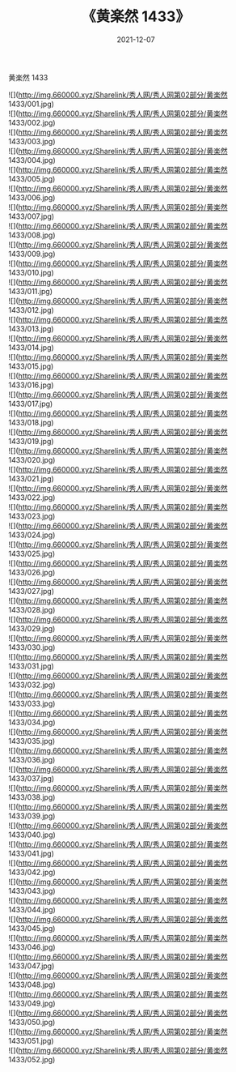 ﻿---
layout: post
title:  《黄楽然 1433》
date:   2021-12-07
img: http://img.660000.xyz/Sharelink/秀人网/秀人网第02部分/黄楽然 1433/000.jpg
categories: [美女, 清纯, 唯美]
---

黄楽然 1433

  ![](http://img.660000.xyz/Sharelink/秀人网/秀人网第02部分/黄楽然 1433/001.jpg) <br> ![](http://img.660000.xyz/Sharelink/秀人网/秀人网第02部分/黄楽然 1433/002.jpg) <br> ![](http://img.660000.xyz/Sharelink/秀人网/秀人网第02部分/黄楽然 1433/003.jpg) <br> ![](http://img.660000.xyz/Sharelink/秀人网/秀人网第02部分/黄楽然 1433/004.jpg) <br> ![](http://img.660000.xyz/Sharelink/秀人网/秀人网第02部分/黄楽然 1433/005.jpg) <br> ![](http://img.660000.xyz/Sharelink/秀人网/秀人网第02部分/黄楽然 1433/006.jpg) <br> ![](http://img.660000.xyz/Sharelink/秀人网/秀人网第02部分/黄楽然 1433/007.jpg) <br> ![](http://img.660000.xyz/Sharelink/秀人网/秀人网第02部分/黄楽然 1433/008.jpg) <br> ![](http://img.660000.xyz/Sharelink/秀人网/秀人网第02部分/黄楽然 1433/009.jpg) <br> ![](http://img.660000.xyz/Sharelink/秀人网/秀人网第02部分/黄楽然 1433/010.jpg) <br> ![](http://img.660000.xyz/Sharelink/秀人网/秀人网第02部分/黄楽然 1433/011.jpg) <br> ![](http://img.660000.xyz/Sharelink/秀人网/秀人网第02部分/黄楽然 1433/012.jpg) <br> ![](http://img.660000.xyz/Sharelink/秀人网/秀人网第02部分/黄楽然 1433/013.jpg) <br> ![](http://img.660000.xyz/Sharelink/秀人网/秀人网第02部分/黄楽然 1433/014.jpg) <br> ![](http://img.660000.xyz/Sharelink/秀人网/秀人网第02部分/黄楽然 1433/015.jpg) <br> ![](http://img.660000.xyz/Sharelink/秀人网/秀人网第02部分/黄楽然 1433/016.jpg) <br> ![](http://img.660000.xyz/Sharelink/秀人网/秀人网第02部分/黄楽然 1433/017.jpg) <br> ![](http://img.660000.xyz/Sharelink/秀人网/秀人网第02部分/黄楽然 1433/018.jpg) <br> ![](http://img.660000.xyz/Sharelink/秀人网/秀人网第02部分/黄楽然 1433/019.jpg) <br> ![](http://img.660000.xyz/Sharelink/秀人网/秀人网第02部分/黄楽然 1433/020.jpg) <br> ![](http://img.660000.xyz/Sharelink/秀人网/秀人网第02部分/黄楽然 1433/021.jpg) <br> ![](http://img.660000.xyz/Sharelink/秀人网/秀人网第02部分/黄楽然 1433/022.jpg) <br> ![](http://img.660000.xyz/Sharelink/秀人网/秀人网第02部分/黄楽然 1433/023.jpg) <br> ![](http://img.660000.xyz/Sharelink/秀人网/秀人网第02部分/黄楽然 1433/024.jpg) <br> ![](http://img.660000.xyz/Sharelink/秀人网/秀人网第02部分/黄楽然 1433/025.jpg) <br> ![](http://img.660000.xyz/Sharelink/秀人网/秀人网第02部分/黄楽然 1433/026.jpg) <br> ![](http://img.660000.xyz/Sharelink/秀人网/秀人网第02部分/黄楽然 1433/027.jpg) <br> ![](http://img.660000.xyz/Sharelink/秀人网/秀人网第02部分/黄楽然 1433/028.jpg) <br> ![](http://img.660000.xyz/Sharelink/秀人网/秀人网第02部分/黄楽然 1433/029.jpg) <br> ![](http://img.660000.xyz/Sharelink/秀人网/秀人网第02部分/黄楽然 1433/030.jpg) <br> ![](http://img.660000.xyz/Sharelink/秀人网/秀人网第02部分/黄楽然 1433/031.jpg) <br> ![](http://img.660000.xyz/Sharelink/秀人网/秀人网第02部分/黄楽然 1433/032.jpg) <br> ![](http://img.660000.xyz/Sharelink/秀人网/秀人网第02部分/黄楽然 1433/033.jpg) <br> ![](http://img.660000.xyz/Sharelink/秀人网/秀人网第02部分/黄楽然 1433/034.jpg) <br> ![](http://img.660000.xyz/Sharelink/秀人网/秀人网第02部分/黄楽然 1433/035.jpg) <br> ![](http://img.660000.xyz/Sharelink/秀人网/秀人网第02部分/黄楽然 1433/036.jpg) <br> ![](http://img.660000.xyz/Sharelink/秀人网/秀人网第02部分/黄楽然 1433/037.jpg) <br> ![](http://img.660000.xyz/Sharelink/秀人网/秀人网第02部分/黄楽然 1433/038.jpg) <br> ![](http://img.660000.xyz/Sharelink/秀人网/秀人网第02部分/黄楽然 1433/039.jpg) <br> ![](http://img.660000.xyz/Sharelink/秀人网/秀人网第02部分/黄楽然 1433/040.jpg) <br> ![](http://img.660000.xyz/Sharelink/秀人网/秀人网第02部分/黄楽然 1433/041.jpg) <br> ![](http://img.660000.xyz/Sharelink/秀人网/秀人网第02部分/黄楽然 1433/042.jpg) <br> ![](http://img.660000.xyz/Sharelink/秀人网/秀人网第02部分/黄楽然 1433/043.jpg) <br> ![](http://img.660000.xyz/Sharelink/秀人网/秀人网第02部分/黄楽然 1433/044.jpg) <br> ![](http://img.660000.xyz/Sharelink/秀人网/秀人网第02部分/黄楽然 1433/045.jpg) <br> ![](http://img.660000.xyz/Sharelink/秀人网/秀人网第02部分/黄楽然 1433/046.jpg) <br> ![](http://img.660000.xyz/Sharelink/秀人网/秀人网第02部分/黄楽然 1433/047.jpg) <br> ![](http://img.660000.xyz/Sharelink/秀人网/秀人网第02部分/黄楽然 1433/048.jpg) <br> ![](http://img.660000.xyz/Sharelink/秀人网/秀人网第02部分/黄楽然 1433/049.jpg) <br> ![](http://img.660000.xyz/Sharelink/秀人网/秀人网第02部分/黄楽然 1433/050.jpg) <br> ![](http://img.660000.xyz/Sharelink/秀人网/秀人网第02部分/黄楽然 1433/051.jpg) <br> ![](http://img.660000.xyz/Sharelink/秀人网/秀人网第02部分/黄楽然 1433/052.jpg) <br>